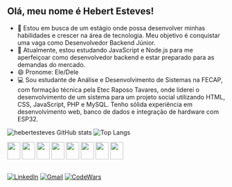 ## Olá, meu nome é Hebert Esteves!

- 🔭 Estou em busca de um estágio onde possa desenvolver minhas habilidades e crescer na área de tecnologia. Meu objetivo é conquistar uma vaga como Desenvolvedor Backend Júnior.
- 🌱 Atualmente, estou estudando JavaScript e Node.js para me aperfeiçoar como desenvolvedor backend e estar preparado para as demandas do mercado.
- 😄 Pronome: Ele/Dele
- 💻 Sou estudante de Análise e Desenvolvimento de Sistemas na FECAP, com formação técnica pela Etec Raposo Tavares, onde liderei o desenvolvimento de um sistema para um projeto social utilizando HTML, CSS, JavaScript, PHP e MySQL. Tenho sólida experiência em desenvolvimento web, banco de dados e integração de hardware com ESP32. 

![hebertesteves GitHub stats](https://github-readme-stats.vercel.app/api?username=hebertesteves&show_icons=true&theme=dark&cache_seconds=86400)
![Top Langs](https://github-readme-stats.vercel.app/api/top-langs/?username=hebertesteves&layout=compact&theme=dark&cache_seconds=86400)

<div style="display: inline_block">
  <img src="https://cdn.jsdelivr.net/gh/devicons/devicon@latest/icons/html5/html5-original.svg" width="30" height="40" />
   <img src="https://cdn.jsdelivr.net/gh/devicons/devicon@latest/icons/css3/css3-original.svg" width="30" height="40" />
   <img src="https://cdn.jsdelivr.net/gh/devicons/devicon@latest/icons/javascript/javascript-original.svg" width="30" height="40" />
   <img src="https://cdn.jsdelivr.net/gh/devicons/devicon@latest/icons/nodejs/nodejs-original-wordmark.svg" width="30" height="40" />
   <img src="https://cdn.jsdelivr.net/gh/devicons/devicon@latest/icons/php/php-original.svg" width="30" height="40" />
   <img src="https://cdn.jsdelivr.net/gh/devicons/devicon@latest/icons/csharp/csharp-original.svg" width="30" height="40" />
   <img src="https://cdn.jsdelivr.net/gh/devicons/devicon@latest/icons/azuresqldatabase/azuresqldatabase-original.svg" width="30" height="40" />
   <img src="https://cdn.jsdelivr.net/gh/devicons/devicon@latest/icons/arduino/arduino-original.svg" width="30" height="40" />

</div>

##
[![LinkedIn](https://img.shields.io/badge/LinkedIn-0077B5?style=for-the-badge&logo=linkedin&logoColor=white)](https://br.linkedin.com/in/hebert-)
[![Gmail](https://img.shields.io/badge/Gmail-D14836?style=for-the-badge&logo=gmail&logoColor=white)](mailto:hebertesteves14.sp@gmail.com)
[![CodeWars](https://img.shields.io/badge/Codewars-B1361E?style=for-the-badge&logo=Codewars&logoColor=white)](https://www.codewars.com/users/hebertesteves)

